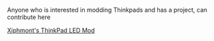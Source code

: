 Anyone who is interested in modding Thinkpads and has a project, can contribute here

<a href="https://b1ack0p.github.io/thinkpad-mods/xiphmont/">Xiphmont's ThinkPad LED Mod</a> 
